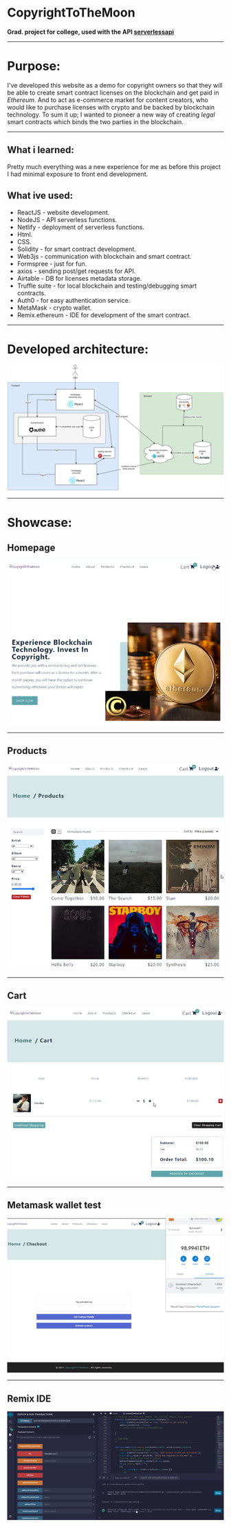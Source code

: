 # CopyrightToTheMoon
**Grad. project for college, used with the API [serverlessapi](https://github.com/KostyaVarenye/temp-serverless-function)**
***
# Purpose:
  I've developed this website as a demo for copyright owners so that they will be able to create smart contract licenses on the blockchain and get paid in *Ethereum*.
And to act as e-commerce market for content creators, who would like to purchase licenses with crypto and be backed by blockchain technology.
To sum it up; I wanted to pioneer a new way of creating *legal* smart contracts which binds the two parties in the blockchain.
***
## What i learned:
  Pretty much everything was a new experience for me as before this project I had minimal exposure to front end development.
## What ive used:
  - ReactJS - website development.
  - NodeJS - API serverless functions.
  - Netlify - deployment of serverless functions.
  - Html.
  - CSS.
  - Solidity - for smart contract development.
  - Web3js - communication with blockchain and smart contract.
  - Formspree - just for fun.
  - axios - sending post/get requests for API.
  - Airtable - DB for licenses metadata storage.
  - Truffle suite - for local blockchain and testing/debugging smart contracts.
  - Auth0 - for easy authentication service.
  - MetaMask - crypto wallet.
  - Remix.ethereum - IDE for development of the smart contract.
***
# Developed architecture:
![](src/assets/full%20diagram.drawio.png)
***
# Showcase:
## Homepage
![](src/assets/homepage.png)
***
## Products
![](src/assets/productspage.png)
***
## Cart
![](src/assets/cart.png)
***
## Metamask wallet test
![](src/assets/metamasktest.png)
***
## Remix IDE
![](src/assets/remixide.png)
